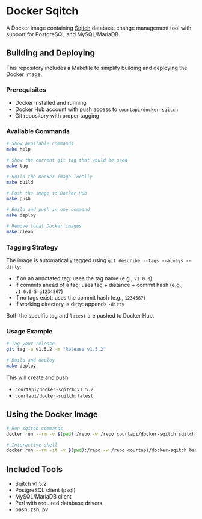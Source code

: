 # Docker Sqitch

A Docker image containing [Sqitch](https://sqitch.org/) database change management tool with support for PostgreSQL and MySQL/MariaDB.

## Building and Deploying

This repository includes a Makefile to simplify building and deploying the Docker image.

### Prerequisites

- Docker installed and running
- Docker Hub account with push access to `courtapi/docker-sqitch`
- Git repository with proper tagging

### Available Commands

```bash
# Show available commands
make help

# Show the current git tag that would be used
make tag

# Build the Docker image locally
make build

# Push the image to Docker Hub
make push

# Build and push in one command
make deploy

# Remove local Docker images
make clean
```

### Tagging Strategy

The image is automatically tagged using `git describe --tags --always --dirty`:

- If on an annotated tag: uses the tag name (e.g., `v1.0.0`)
- If commits ahead of a tag: uses tag + distance + commit hash (e.g., `v1.0.0-5-g1234567`)
- If no tags exist: uses the commit hash (e.g., `1234567`)
- If working directory is dirty: appends `-dirty`

Both the specific tag and `latest` are pushed to Docker Hub.

### Usage Example

```bash
# Tag your release
git tag -a v1.5.2 -m "Release v1.5.2"

# Build and deploy
make deploy
```

This will create and push:
- `courtapi/docker-sqitch:v1.5.2`
- `courtapi/docker-sqitch:latest`

## Using the Docker Image

```bash
# Run sqitch commands
docker run --rm -v $(pwd):/repo -w /repo courtapi/docker-sqitch sqitch status

# Interactive shell
docker run --rm -it -v $(pwd):/repo -w /repo courtapi/docker-sqitch bash
```

## Included Tools

- Sqitch v1.5.2
- PostgreSQL client (psql)
- MySQL/MariaDB client
- Perl with required database drivers
- bash, zsh, pv